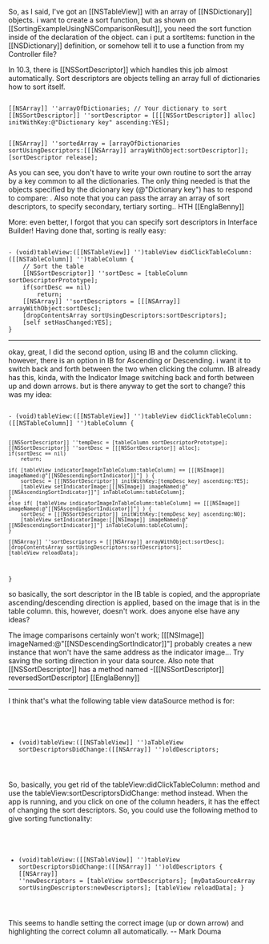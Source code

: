

So, as I said, I've got an [[NSTableView]] with an array of [[NSDictionary]] objects.  i want to create a sort function, but as shown on [[SortingExampleUsingNSComparisonResult]], you need the sort function inside of the declaration of the object.  can i put a sortItems: function in the [[NSDictionary]] definition, or somehow tell it to use a function from my Controller file?

In 10.3, there is [[NSSortDescriptor]] which handles this job almost automatically. Sort descriptors are objects telling an array full of dictionaries how to sort itself.

<code>
[[NSArray]] ''arrayOfDictionaries; // Your dictionary to sort
[[NSSortDescriptor]] ''sortDescriptor = [[[[NSSortDescriptor]] alloc] initWithKey:@"Dictionary key" ascending:YES];

[[NSArray]] ''sortedArray = [arrayOfDictionaries sortUsingDescriptors:[[[NSArray]] arrayWithObject:sortDescriptor]];
[sortDescriptor release];
</code>

As you can see, you don't have to write your own routine to sort the array by a key common to all the dictionaries. The only thing needed is that the objects specified by the dicionary key (@"Dictionary key") has to respond to compare: . Also note that you can pass the array an array of sort descriptors, to specify secondary, tertiary sorting.. HTH [[EnglaBenny]]

More: even better, I forgot that you can specify sort descriptors in Interface Builder! Having done that, sorting is really easy:

<code>
- (void)tableView:([[NSTableView]] '')tableView didClickTableColumn:([[NSTableColumn]] '')tableColumn {
	// Sort the table
	[[NSSortDescriptor]] ''sortDesc = [tableColumn sortDescriptorPrototype];
	if(sortDesc == nil)
		return;
	[[NSArray]] ''sortDescriptors = [[[NSArray]] arrayWithObject:sortDesc];
	[dropContentsArray sortUsingDescriptors:sortDescriptors];
	[self setHasChanged:YES];
}
</code>

----

okay, great, I did the second option, using IB and the column clicking.  however, there is an option in IB for Ascending or Descending.  i want it to switch back and forth between the two when clicking the column.  IB already has this, kinda, with the Indicator Image switching back and forth between up and down arrows.  but is there anyway to get the sort to change?  this was my idea:

<code>
- (void)tableView:([[NSTableView]] '')tableView didClickTableColumn:([[NSTableColumn]] '')tableColumn {
	
	[[NSSortDescriptor]] ''tempDesc = [tableColumn sortDescriptorPrototype];
	[[NSSortDescriptor]] ''sortDesc = [[[NSSortDescriptor]] alloc];
	if(sortDesc == nil)
		return;

	if( [tableView indicatorImageInTableColumn:tableColumn] == [[[NSImage]] imageNamed:@"[[NSDescendingSortIndicator]]"] ) {
		sortDesc = [[[NSSortDescriptor]] initWithKey:[tempDesc key] ascending:YES];
		[tableView setIndicatorImage:[[[NSImage]] imageNamed:@"[[NSAscendingSortIndicator]]"] inTableColumn:tableColumn];
	}
	else if( [tableView indicatorImageInTableColumn:tableColumn] == [[[NSImage]] imageNamed:@"[[NSAscendingSortIndicator]]"] ) {
		sortDesc = [[[NSSortDescriptor]] initWithKey:[tempDesc key] ascending:NO];
		[tableView setIndicatorImage:[[[NSImage]] imageNamed:@"[[NSDescendingSortIndicator]]"] inTableColumn:tableColumn];
	}

	[[NSArray]] ''sortDescriptors = [[[NSArray]] arrayWithObject:sortDesc];
	[dropContentsArray sortUsingDescriptors:sortDescriptors];
	[tableView reloadData];

}
</code>

so basically, the sort descriptor in the IB table is copied, and the appropriate ascending/descending direction is applied, based on the image that is in the table column.  this, however, doesn't work.  does anyone else have any ideas?

The image comparisons certainly won't work; [[[NSImage]] imageNamed:@"[[NSDescendingSortIndicator]]"] probably creates a new instance that won't have the same address as the indicator image... Try saving the sorting direction in your data source. Also note that [[NSSortDescriptor]] has a method named -[[[NSSortDescriptor]] reversedSortDescriptor] [[EnglaBenny]]

----

I think that's what the following table view dataSource method is for:

<code>

- (void)tableView:([[NSTableView]] '')aTableView sortDescriptorsDidChange:([[NSArray]] '')oldDescriptors;

</code>

So, basically, you get rid of the tableView:didClickTableColumn: method and use the tableView:sortDescriptorsDidChange: method instead. When the app is running, and you click on one of the column headers, it has the effect of changing the sort descriptors. So, you could use the following method to give sorting functionality:

<code>

- (void)tableView:([[NSTableView]] '')tableView sortDescriptorsDidChange:([[NSArray]] '')oldDescriptors {
	[[NSArray]] ''newDescriptors = [tableView sortDescriptors];
	[myDataSourceArray sortUsingDescriptors:newDescriptors];
	[tableView reloadData];
}

</code>

This seems to handle setting the correct image (up or down arrow) and highlighting the correct column all automatically. -- Mark Douma